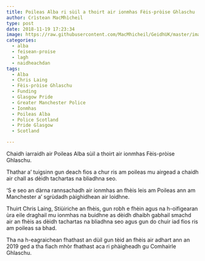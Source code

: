 ```yaml
---
title: Poileas Alba ri sùil a thoirt air ionmhas Fèis-pròise Ghlaschu
author: Crìstean MacMhìcheil
type: post
date: 2018-11-19 17:23:34
image: https://raw.githubusercontent.com/MacMhicheil/GeidhUK/master/images/2018-11-19-poileas-alba-ri-suil-a-thoirt-air-ionmhas-feis-proise-ghlaschu.jpg
categories:
  - alba
  - feisean-proise
  - lagh
  - naidheachdan
tags:
  - Alba
  - Chris Laing
  - Fèis-pròise Ghlaschu
  - Funding
  - Glasgow Pride
  - Greater Manchester Police
  - Ionmhas
  - Poileas Alba
  - Police Scotland
  - Pride Glasgow
  - Scotland

---
```

Chaidh iarraidh air Poileas Alba sùil a thoirt air ionmhas Fèis-pròise Ghlaschu.

<!--more-->

Thathar a&#8217; tuigsinn gun deach fios a chur ris am poileas mu airgead a chaidh air chall as dèidh tachartas na bliadhna seo.

&#8216;S e seo an dàrna rannsachadh air ionmhas an fhèis leis am Poileas ann am Manchester a&#8217; sgrùdadh pàighidhean air loidhne.

Thuirt Chris Laing, Stiùiriche an fhèis, gun robh e fhèin agus na h-oifigearan ùra eile draghail mu ionmhas na buidhne as dèidh dhaibh gabhail smachd air an fhèis as dèidh tachartas na bliadhna seo agus gun do chuir iad fios ris am poileas sa bhad.

Tha na h-eagraichean fhathast an dùil gun tèid an fhèis air adhart ann an 2019 ged a tha fiach mhòr fhathast aca ri phàigheadh gu Comhairle Ghlaschu.
